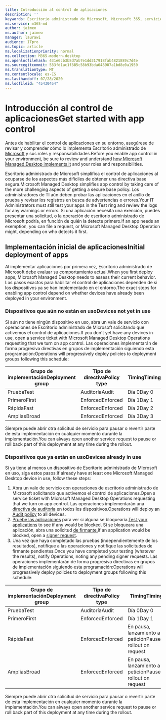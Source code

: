 ```yaml
---
title: Introducción al control de aplicaciones
description: ''
keywords: Escritorio administrado de Microsoft, Microsoft 365, servicio, documentación
ms.service: m365-md
author: jaimeo
ms.author: jaimeo
manager: laurawi
audience: ITpro
ms.topic: article
ms.localizationpriority: normal
ms.collection: M365-modern-desktop
ms.openlocfilehash: 431e6cb3b8d7ab7e1dd317918fab4821889c7d4e
ms.sourcegitcommit: 583fd1ac1f385c58b93bda648907a1bd8e0a1950
ms.translationtype: MT
ms.contentlocale: es-ES
ms.lasthandoff: 07/28/2020
ms.locfileid: "45430464"
---
```

# <a name="get-started-with-app-control"></a><span data-ttu-id="6e7d5-103">Introducción al control de aplicaciones</span><span class="sxs-lookup"><span data-stu-id="6e7d5-103">Get started with app control</span></span>

<span data-ttu-id="6e7d5-104">Antes de habilitar el control de aplicaciones en su entorno, asegúrese de revisar y comprender cómo lo implementa Escritorio administrado de [Microsoft](../service-description/app-control.md) y sus roles y responsabilidades.</span><span class="sxs-lookup"><span data-stu-id="6e7d5-104">Before you enable app control in your environment, be sure to review and understand [how Microsoft Managed Desktop implements it](../service-description/app-control.md) and your roles and responsibilities.</span></span>

<span data-ttu-id="6e7d5-105">Escritorio administrado de Microsoft simplifica el control de aplicaciones al ocuparse de los aspectos más difíciles de obtener una directiva base segura.</span><span class="sxs-lookup"><span data-stu-id="6e7d5-105">Microsoft Managed Desktop simplifies app control by taking care of the more challenging aspects of getting a secure base policy.</span></span> <span data-ttu-id="6e7d5-106">Los administradores de TI aún deben probar las aplicaciones en el anillo de prueba y revisar los registros en busca de advertencias o errores.</span><span class="sxs-lookup"><span data-stu-id="6e7d5-106">Your IT Administrators must still test your apps in the Test ring and review the logs for any warnings or errors.</span></span> <span data-ttu-id="6e7d5-107">Si una aplicación necesita una exención, puedes presentar una solicitud, o la operación de escritorio administrado de Microsoft podría, en función de quién la detecte primero.</span><span class="sxs-lookup"><span data-stu-id="6e7d5-107">If an app needs an exemption, you can file a request, or Microsoft Managed Desktop Operation might, depending on who detects it first.</span></span>

## <a name="initial-deployment-of-apps"></a><span data-ttu-id="6e7d5-108">Implementación inicial de aplicaciones</span><span class="sxs-lookup"><span data-stu-id="6e7d5-108">Initial deployment of apps</span></span>

<span data-ttu-id="6e7d5-109">Al implementar aplicaciones por primera vez, Escritorio administrado de Microsoft debe evaluar su comportamiento actual.</span><span class="sxs-lookup"><span data-stu-id="6e7d5-109">When you first deploy apps, Microsoft Managed Desktop needs to assess their current behavior.</span></span> <span data-ttu-id="6e7d5-110">Los pasos exactos para habilitar el control de aplicaciones dependen de si los dispositivos ya se han implementado en el entorno.</span><span class="sxs-lookup"><span data-stu-id="6e7d5-110">The exact steps for enabling app control depend on whether devices have already been deployed in your environment.</span></span>

### <a name="devices-not-yet-in-use"></a><span data-ttu-id="6e7d5-111">Dispositivos que aún no están en uso</span><span class="sxs-lookup"><span data-stu-id="6e7d5-111">Devices not yet in use</span></span>

<span data-ttu-id="6e7d5-112">Si aún no tiene ningún dispositivo en uso, abra un vale de servicio con operaciones de Escritorio administrado de Microsoft solicitando que activemos el control de aplicaciones.</span><span class="sxs-lookup"><span data-stu-id="6e7d5-112">If you don't yet have any devices in use, open a service ticket with Microsoft Managed Desktop Operations requesting that we turn on app control.</span></span> <span data-ttu-id="6e7d5-113">Las operaciones implementarán de forma progresiva directivas en grupos de implementación siguiendo esta programación:</span><span class="sxs-lookup"><span data-stu-id="6e7d5-113">Operations will progressively deploy policies to deployment groups following this schedule:</span></span>

|<span data-ttu-id="6e7d5-114">Grupo de implementación</span><span class="sxs-lookup"><span data-stu-id="6e7d5-114">Deployment group</span></span>  |<span data-ttu-id="6e7d5-115">Tipo de directiva</span><span class="sxs-lookup"><span data-stu-id="6e7d5-115">Policy type</span></span>  |<span data-ttu-id="6e7d5-116">Timing</span><span class="sxs-lookup"><span data-stu-id="6e7d5-116">Timing</span></span>  |
|---------|---------|---------|
|<span data-ttu-id="6e7d5-117">Prueba</span><span class="sxs-lookup"><span data-stu-id="6e7d5-117">Test</span></span>     |  <span data-ttu-id="6e7d5-118">Auditoría</span><span class="sxs-lookup"><span data-stu-id="6e7d5-118">Audit</span></span>       |  <span data-ttu-id="6e7d5-119">Día 0</span><span class="sxs-lookup"><span data-stu-id="6e7d5-119">Day 0</span></span>       |
|<span data-ttu-id="6e7d5-120">Primero</span><span class="sxs-lookup"><span data-stu-id="6e7d5-120">First</span></span>     | <span data-ttu-id="6e7d5-121">Enforced</span><span class="sxs-lookup"><span data-stu-id="6e7d5-121">Enforced</span></span>        | <span data-ttu-id="6e7d5-122">Día 1</span><span class="sxs-lookup"><span data-stu-id="6e7d5-122">Day 1</span></span>        |
|<span data-ttu-id="6e7d5-123">Rápida</span><span class="sxs-lookup"><span data-stu-id="6e7d5-123">Fast</span></span>     | <span data-ttu-id="6e7d5-124">Enforced</span><span class="sxs-lookup"><span data-stu-id="6e7d5-124">Enforced</span></span>        |  <span data-ttu-id="6e7d5-125">Día 2</span><span class="sxs-lookup"><span data-stu-id="6e7d5-125">Day 2</span></span>       |
|<span data-ttu-id="6e7d5-126">Amplias</span><span class="sxs-lookup"><span data-stu-id="6e7d5-126">Broad</span></span>     | <span data-ttu-id="6e7d5-127">Enforced</span><span class="sxs-lookup"><span data-stu-id="6e7d5-127">Enforced</span></span>        |  <span data-ttu-id="6e7d5-128">Día 3</span><span class="sxs-lookup"><span data-stu-id="6e7d5-128">Day 3</span></span>       |

<span data-ttu-id="6e7d5-129">Siempre puede abrir otra solicitud de servicio para pausar o revertir parte de esta implementación en cualquier momento durante la implementación.</span><span class="sxs-lookup"><span data-stu-id="6e7d5-129">You can always open another service request to pause or roll back part of this deployment at any time during the rollout.</span></span>

### <a name="devices-already-in-use"></a><span data-ttu-id="6e7d5-130">Dispositivos que ya están en uso</span><span class="sxs-lookup"><span data-stu-id="6e7d5-130">Devices already in use</span></span>

<span data-ttu-id="6e7d5-131">Si ya tiene al menos un dispositivo de Escritorio administrado de Microsoft en uso, siga estos pasos:</span><span class="sxs-lookup"><span data-stu-id="6e7d5-131">If already have at least one Microsoft Managed Desktop device in use, follow these steps:</span></span>

1. <span data-ttu-id="6e7d5-132">Abra un vale de servicio con operaciones de escritorio administrado de Microsoft solicitando que activemos el control de aplicaciones.</span><span class="sxs-lookup"><span data-stu-id="6e7d5-132">Open a service ticket with Microsoft Managed Desktop Operations requesting that we turn on app control.</span></span> <span data-ttu-id="6e7d5-133">Las operaciones implementarán una [directiva de auditoría](../service-description/app-control.md#audit-policy) en todos los dispositivos.</span><span class="sxs-lookup"><span data-stu-id="6e7d5-133">Operations will deploy an [Audit policy](../service-description/app-control.md#audit-policy) to all devices.</span></span>
2. <span data-ttu-id="6e7d5-134">[Pruebe las aplicaciones](../working-with-managed-desktop/work-with-app-control.md#add-a-new-app) para ver si alguna se bloquearía.</span><span class="sxs-lookup"><span data-stu-id="6e7d5-134">[Test your applications](../working-with-managed-desktop/work-with-app-control.md#add-a-new-app) to see if any would be blocked.</span></span> <span data-ttu-id="6e7d5-135">Si se bloqueara una aplicación, abra una solicitud [de firmante.](../working-with-managed-desktop/work-with-app-control.md#add-or-remove-a-trusted-signer)</span><span class="sxs-lookup"><span data-stu-id="6e7d5-135">If an application would be blocked, open a [signer request](../working-with-managed-desktop/work-with-app-control.md#add-or-remove-a-trusted-signer).</span></span> 
3. <span data-ttu-id="6e7d5-136">Una vez que haya completado las pruebas (independientemente de los resultados), notifique a las operaciones y notifique las solicitudes de firmante pendientes.</span><span class="sxs-lookup"><span data-stu-id="6e7d5-136">Once you have completed your testing (whatever the results), notify Operations, noting any pending signer requests.</span></span> <span data-ttu-id="6e7d5-137">Las operaciones implementarán de forma progresiva directivas en grupos de implementación siguiendo esta programación:</span><span class="sxs-lookup"><span data-stu-id="6e7d5-137">Operations will progressively deploy policies to deployment groups following this schedule:</span></span>

|<span data-ttu-id="6e7d5-138">Grupo de implementación</span><span class="sxs-lookup"><span data-stu-id="6e7d5-138">Deployment group</span></span>  |<span data-ttu-id="6e7d5-139">Tipo de directiva</span><span class="sxs-lookup"><span data-stu-id="6e7d5-139">Policy type</span></span>  |<span data-ttu-id="6e7d5-140">Timing</span><span class="sxs-lookup"><span data-stu-id="6e7d5-140">Timing</span></span>  |
|---------|---------|---------|
|<span data-ttu-id="6e7d5-141">Prueba</span><span class="sxs-lookup"><span data-stu-id="6e7d5-141">Test</span></span>     |  <span data-ttu-id="6e7d5-142">Auditoría</span><span class="sxs-lookup"><span data-stu-id="6e7d5-142">Audit</span></span>       |  <span data-ttu-id="6e7d5-143">Día 0</span><span class="sxs-lookup"><span data-stu-id="6e7d5-143">Day 0</span></span>       |
|<span data-ttu-id="6e7d5-144">Primero</span><span class="sxs-lookup"><span data-stu-id="6e7d5-144">First</span></span>     | <span data-ttu-id="6e7d5-145">Enforced</span><span class="sxs-lookup"><span data-stu-id="6e7d5-145">Enforced</span></span>        | <span data-ttu-id="6e7d5-146">Día 1</span><span class="sxs-lookup"><span data-stu-id="6e7d5-146">Day 1</span></span>        |
|<span data-ttu-id="6e7d5-147">Rápida</span><span class="sxs-lookup"><span data-stu-id="6e7d5-147">Fast</span></span>     | <span data-ttu-id="6e7d5-148">Enforced</span><span class="sxs-lookup"><span data-stu-id="6e7d5-148">Enforced</span></span>        |  <span data-ttu-id="6e7d5-149">En pausa, lanzamiento a petición</span><span class="sxs-lookup"><span data-stu-id="6e7d5-149">Paused, rollout on request</span></span>       |
|<span data-ttu-id="6e7d5-150">Amplias</span><span class="sxs-lookup"><span data-stu-id="6e7d5-150">Broad</span></span>     | <span data-ttu-id="6e7d5-151">Enforced</span><span class="sxs-lookup"><span data-stu-id="6e7d5-151">Enforced</span></span>        |  <span data-ttu-id="6e7d5-152">En pausa, lanzamiento a petición</span><span class="sxs-lookup"><span data-stu-id="6e7d5-152">Paused, rollout on request</span></span>       |

<span data-ttu-id="6e7d5-153">Siempre puede abrir otra solicitud de servicio para pausar o revertir parte de esta implementación en cualquier momento durante la implementación.</span><span class="sxs-lookup"><span data-stu-id="6e7d5-153">You can always open another service request to pause or roll back part of this deployment at any time during the rollout.</span></span>



